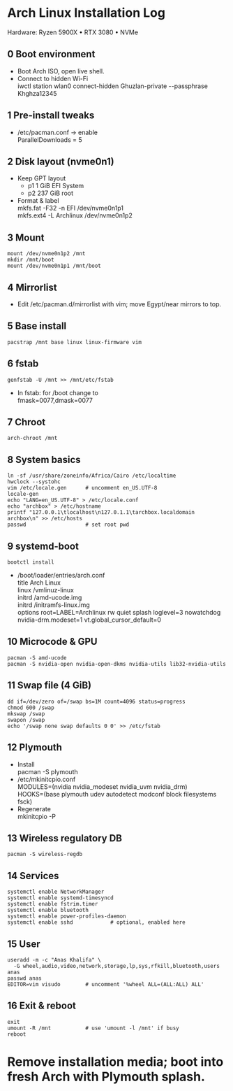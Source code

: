 # Arch Linux Installation Log  
Hardware: Ryzen 5900X • RTX 3080 • NVMe

## 0  Boot environment
- Boot Arch ISO, open live shell.
- Connect to hidden Wi-Fi  
    iwctl station wlan0 connect-hidden Ghuzlan-private --passphrase Khghza12345

## 1  Pre-install tweaks
- /etc/pacman.conf → enable  
    ParallelDownloads = 5

## 2  Disk layout (nvme0n1)
- Keep GPT layout  
  - p1  1 GiB  EFI System  
  - p2  237 GiB root
- Format & label  
    mkfs.fat -F32 -n EFI /dev/nvme0n1p1  
    mkfs.ext4 -L Archlinux /dev/nvme0n1p2

## 3  Mount
    mount /dev/nvme0n1p2 /mnt
    mkdir /mnt/boot
    mount /dev/nvme0n1p1 /mnt/boot

## 4  Mirrorlist
- Edit /etc/pacman.d/mirrorlist with vim; move Egypt/near mirrors to top.

## 5  Base install
    pacstrap /mnt base linux linux-firmware vim

## 6  fstab
    genfstab -U /mnt >> /mnt/etc/fstab
- In fstab: for /boot change to  
    fmask=0077,dmask=0077

## 7  Chroot
    arch-chroot /mnt

## 8  System basics
    ln -sf /usr/share/zoneinfo/Africa/Cairo /etc/localtime
    hwclock --systohc
    vim /etc/locale.gen      # uncomment en_US.UTF-8
    locale-gen
    echo "LANG=en_US.UTF-8" > /etc/locale.conf
    echo "archbox" > /etc/hostname
    printf "127.0.0.1\tlocalhost\n127.0.1.1\tarchbox.localdomain archbox\n" >> /etc/hosts
    passwd                   # set root pwd

## 9  systemd-boot
    bootctl install
- /boot/loader/entries/arch.conf  
    title   Arch Linux  
    linux   /vmlinuz-linux  
    initrd  /amd-ucode.img  
    initrd  /initramfs-linux.img  
    options root=LABEL=Archlinux rw quiet splash loglevel=3 nowatchdog \
            nvidia-drm.modeset=1 vt.global_cursor_default=0

## 10  Microcode & GPU
    pacman -S amd-ucode
    pacman -S nvidia-open nvidia-open-dkms nvidia-utils lib32-nvidia-utils

## 11  Swap file (4 GiB)
    dd if=/dev/zero of=/swap bs=1M count=4096 status=progress
    chmod 600 /swap
    mkswap /swap
    swapon /swap
    echo '/swap none swap defaults 0 0' >> /etc/fstab

## 12  Plymouth
- Install  
    pacman -S plymouth
- /etc/mkinitcpio.conf  
    MODULES=(nvidia nvidia_modeset nvidia_uvm nvidia_drm)  
    HOOKS=(base plymouth udev autodetect modconf block filesystems fsck)
- Regenerate  
    mkinitcpio -P

## 13  Wireless regulatory DB
    pacman -S wireless-regdb

## 14  Services
    systemctl enable NetworkManager
    systemctl enable systemd-timesyncd
    systemctl enable fstrim.timer
    systemctl enable bluetooth
    systemctl enable power-profiles-daemon
    systemctl enable sshd            # optional, enabled here

## 15  User
    useradd -m -c "Anas Khalifa" \
      -G wheel,audio,video,network,storage,lp,sys,rfkill,bluetooth,users anas
    passwd anas
    EDITOR=vim visudo        # uncomment '%wheel ALL=(ALL:ALL) ALL'

## 16  Exit & reboot
    exit
    umount -R /mnt           # use 'umount -l /mnt' if busy
    reboot
# Remove installation media; boot into fresh Arch with Plymouth splash.